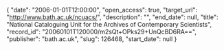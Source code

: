 {
  "date": "2006-01-01T12:00:00", 
  "open_access": true, 
  "target_url": "http://www.bath.ac.uk/ncuacs/", 
  "description": "", 
  "end_date": null, 
  "title": "National Cataloguing Unit for the Archives of Contemporary Scientists", 
  "record_id": "20060101T120000/m2sQt+OPks29+UnQcBD6RA==", 
  "publisher": "bath.ac.uk", 
  "slug": 126468, 
  "start_date": null
}

